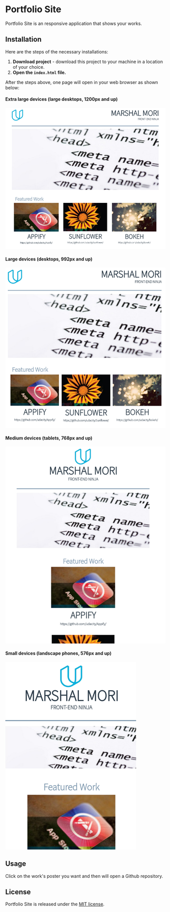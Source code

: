 
# Portfolio Site
Portfolio Site is an responsive application that shows your works.

## Installation
Here are the steps of the necessary installations:


1. **Download project** - download this project to your machine in a location of your choice.
2. **Open the `index.html` file.**

After the steps above, one page will open in your web browser as shown below:

#### Extra large devices (large desktops, 1200px and up)
![Portfolio Site](media/image/portfolio1_readme.png)

#### Large devices (desktops, 992px and up)
![Portfolio Site](media/image/portfolio2_readme.png)

####  Medium devices (tablets, 768px and up)
![Portfolio Site](media/image/portfolio3_readme.png)

#### Small devices (landscape phones, 576px and up)
![Portfolio Site](media/image/portfolio4_readme.png)

## Usage
Click on the work's poster you want and then will open a Github repository.

## License
Portfolio Site is released under the [MIT
license](https://github.com/atom-community/markdown-preview-plus/blob/master/LICENSE.md).
